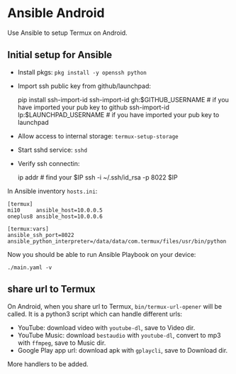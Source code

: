 # Ansible Android

Use Ansible to setup Termux on Android.

## Initial setup for Ansible

- Install pkgs: `pkg install -y openssh python`

- Import ssh public key from github/launchpad:

    pip install ssh-import-id
    ssh-import-id gh:$GITHUB_USERNAME  # if you have imported your pub key to github
    ssh-import-id lp:$LAUNCHPAD_USERNAME  # if you have imported your pub key to launchpad

- Allow access to internal storage: `termux-setup-storage`

- Start sshd service: `sshd`

- Verify ssh connectin:

    ip addr  # find your $IP
    ssh -i ~/.ssh/id_rsa -p 8022 $IP

In Ansible inventory `hosts.ini`:

    [termux]
    mi10     ansible_host=10.0.0.5
    oneplus8 ansible_host=10.0.0.6

    [termux:vars]
    ansible_ssh_port=8022
    ansible_python_interpreter=/data/data/com.termux/files/usr/bin/python

Now you should be able to run Ansible Playbook on your device:

    ./main.yaml -v

## share url to Termux

On Android, when you share url to Termux, `bin/termux-url-opener` will be called.
It is a python3 script which can handle different urls:

- YouTube: download video with `youtube-dl`, save to Video dir.
- YouTube Music: download `bestaudio` with `youtube-dl`, convert to mp3 with `ffmpeg`, save to Music dir.
- Google Play app url: download apk with `gplaycli`, save to Download dir.

More handlers to be added.
